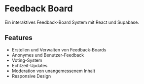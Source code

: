 # Feedback Board

Ein interaktives Feedback-Board System mit React und Supabase.

## Features

- Erstellen und Verwalten von Feedback-Boards
- Anonymes und Benutzer-Feedback
- Voting-System
- Echtzeit-Updates
- Moderation von unangemessenem Inhalt
- Responsive Design
